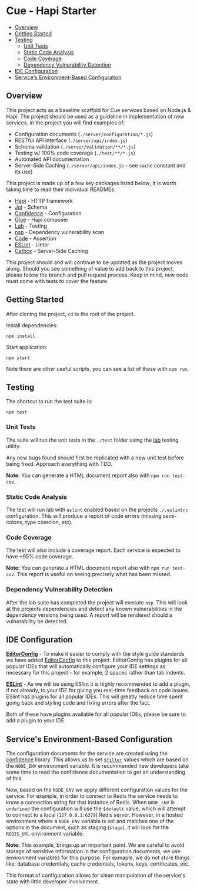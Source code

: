 # Cue - Hapi Starter

<!-- TOC depthFrom:2 depthTo:6 withLinks:1 updateOnSave:1 orderedList:0 -->

- [Overview](#overview)
- [Getting Started](#getting-started)
- [Testing](#testing)
	- [Unit Tests](#unit-tests)
	- [Static Code Analysis](#static-code-analysis)
	- [Code Coverage](#code-coverage)
	- [Dependency Vulnerability Detection](#dependency-vulnerability-detection)
- [IDE Configuration](#ide-configuration)
- [Service's Environment-Based Configuration](#services-environment-based-configuration)

<!-- /TOC -->

## Overview

This project acts as a baseline scaffold for Cue services based on Node.js & Hapi. The project should be used as a guideline in implementation of new services. In the project you will find examples of:
  - Configuration documents (`./server/configuration/*.js`)
  - RESTful API interface (`./server/api/index.js`)
  - Schema validation (`./server/validation/**/*.js`)
  - Testing w/ 100% code coverage (`./test/**/*.js`)
  - Automated API documentation
  - Server-Side Caching (`./server/api/index.js` - see `cache` constant and its use)

This project is made up of a few key packages listed below; it is worth taking time to read their individual READMEs:
  - [Hapi](https://www.npmjs.com/package/hapi) - HTTP framework
  - [Joi](https://www.npmjs.com/package/joi) - Schema
  - [Confidence](https://www.npmjs.com/package/confidence) - Configuration
  - [Glue](https://www.npmjs.com/package/glue) - Hapi composer
  - [Lab](https://www.npmjs.com/package/lab) - Testing
  - [nsp](https://www.npmjs.com/package/nsp) - Dependency vulnerability scan
  - [Code](https://www.npmjs.com/package/code) - Assertion
  - [ESLint](https://www.npmjs.com/package/eslint) - Linter
  - [Catbox](https://www.npmjs.com/package/catbox) - Server-Side Caching

This project should and will continue to be updated as the project moves along. Should you see something of value to add back to this project, please follow the branch and pull request process. Keep in mind, new code must come with tests to cover the feature.

## Getting Started

After cloning the project, `cd` to the root of the project.

Install dependencies:

```
npm install
```

Start application:

```
npm start
```

Note there are other useful scripts, you can see a list of these with `npm run`.

## Testing

The shortcut to run the test suite is:

```
npm test
```

### Unit Tests

The suite will run the unit tests in the `./test` folder using the [lab](https://www.npmjs.com/package/lab) testing utility.

Any new bugs found should first be replicated with a new unit test before being fixed. Approach everything with TDD.

**Note:** You can generate a HTML document report also with `npm run test-cov`.

### Static Code Analysis

The test will run lab with `eslint` enabled based on the projects `./.eslintrc` configuration. This will produce a report of code errors (missing semi-colons, type coercion, etc).

### Code Coverage

The test will also include a coverage report. Each service is expected to have +95% code coverage.

**Note:** You can generate a HTML document report also with `npm run test-cov`. This report is useful on seeing precisely what has been missed.

### Dependency Vulnerability Detection

After the lab suite has completed the project will execute `nsp`. This will look at the projects dependencies and detect any known vulnerabilities in the dependency versions being used. A report will be rendered should a vulnerability be detected.

## IDE Configuration

**[EditorConfig](http://editorconfig.org/)** - To make it easier to comply with the style guide standards we have added [EditorConfig](http://editorconfig.org/) to this project. EditorConfig has plugins for all popular IDEs that will automatically configure your IDE settings as necessary for this project - for example, 2 spaces rather than tab indents.

**[ESLint](http://eslint.org/)** - As we will be using ESlint it is highly recommended to add a plugin, if not already, to your IDE for giving you real-time feedback on code issues. ESlint has plugins for all popular IDEs. This will greatly reduce time spent going back and styling code and fixing errors after the fact.

Both of these have plugins available for all popular IDEs, please be sure to add a plugin to your IDE.

## Service's Environment-Based Configuration

The configuration documents for the service are created using the [confidence](https://www.npmjs.com/package/confidence) library. This allows us to set [`$filter`](https://www.npmjs.com/package/confidence#filters) values which are based on the `NODE_ENV` environment variable. It is recommended new developers take some time to read the confidence documentation to get an understanding of this.

Now, based on the `NODE_ENV` we apply different configuration values for the service. For example, in order to connect to Redis the service needs to know a connection string for that instance of Redis. When `NODE_ENV` is `undefined` the configuration will use the `$default` value, which will attempt to connect to a local (`127.0.0.1:6379`) Redis server. However, in a hosted environment where a `NODE_ENV` variable is set and matches one of the options in the document, such as staging (`stage`), it will look for the `REDIS_URL` environment variable.

**Note:** This example, brings up an important point. We are careful to avoid storage of sensitive information in the configuration documents, we use environment variables for this purpose. For exmaple, we do not store things like: database credentials, cache credentials, tokens, keys, certificates, etc.

This format of configuration allows for clean manipulation of the service's state with little developer involvement.
